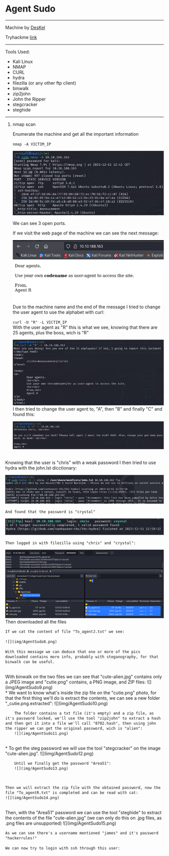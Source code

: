 # Agent Sudo

---

Machine by [DesKel](https://tryhackme.com/p/DesKel)

Tryhackme [link](https://tryhackme.com/room/agentsudoctf)

---

Tools Used:
* Kali Linux
* NMAP
* CURL
* hydra
* filezilla (or any other ftp client)
* binwalk
* zip2john
* John the Ripper
* stegcracker
* steghide


---
1. nmap scan

    Enumerate the machine and get all the important information

    `nmap -A VICTIM_IP`

    ![](img/AgentSudo1.png)

    We can see 3 open ports.

    If we visit the web page of the machine we can see the next message:
   
    ![](img/AgentSudo2.png)
   <br>
    Due to the machine name and the end of the message I tried to change the user agent to use the alphabet with curl:

    `curl -U "R" -L VICTIM_IP`
    <br>
    With the user agent as "R" this is what we see, knowing that there are 25 agents, plus the boss, wich is "R"

    ![](img/AgentSudo3.png)
   <br>
    I then tried to change the user agent to, "A", then "B" and finally "C" and found this:
   
    ![](img/AgentSudo4.png)
<br>
    Knowing that the user is "chris" with a weak password I then tried to use hydra with the john.lst dicctionary:

   ![](img/AgentSudo5.png)

    And found that the password is "crystal"
   
   ![](img/AgentSudo6.png)

    Then logged in with filezilla using "chris" and "crystal":

   ![](img/AgentSudo7.png)
   <br>
    Then downloaded all the files
   
    If we cat the content of file "To_agentJ.txt" we see:
   
    ![](img/AgentSudo8.png)

    With this message we can deduce that one or more of the pics downloaded contains more info, probably with steganography, for that binwalk can be useful.
<br>
    With binwalk on the two files we can see that "cute-alien.jpg" contains only a JPEG image and "cutie.png" contains, a PNG image, and ZIP files:
    ![](img/AgentSudo9.png)
<br>
    * We want to know what's inside the zip file on the "cutie.png" photo, for that the first thing we'll do is extract the contents, we can see a new folder "_cutie.png.extracted":
    ![](img/AgentSudo10.png)

        The folder contains a txt file (it's empty) and a zip file, as it's password locked, we'll use the tool "zip2john" to extract a hash and then get it into a file we'll call "8702.hash", then using john the ripper we can get the original password, wich is "alien":
        ![](img/AgentSudo11.png)
<br>
    * To get the steg password we will use the tool "stegcracker" on the image "cute-alien.jpg".
    ![](img/AgentSudo12.png)


        Until we finally get the password "Area51":
        ![](img/AgentSudo13.png) 
<br>

    Then we will extract the zip file with the obtained password, now the file "To_agentR.txt" is completed and can be read with cat:
    ![](img/AgentSudo14.png)
<br>
    Then, with the "Area51" password we can use the tool "steghide" to extract the contents of the file "cute-alien.jpg" (we can only do this on .jpg files, as .png files are unsupported)
    ![](img/AgentSudo15.png)

    As we can see there's a username mentioned "james" and it's password "hackerrules!"

    We can now try to login with ssh through this user:
    

